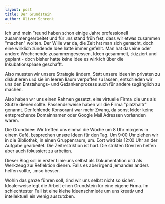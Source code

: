 ```yaml
---
layout: post
title: Der Grundstein
author: Oliver Schrenk
---
```

				
Ich und mein Freund haben schon einige Jahre professionell zusammengearbeitet und für uns stand früh fest, dass wir etwas zusammen "machen" wollten. Der Wille war da, die Zeit hat man sich gemacht, doch eine wirklich zündende Idee hatte immer gefehlt. Man hat das eine oder andere Wochenende zusammengesessen, Ideen gesammelt, skizziert und geplant - doch bisher hatte keine Idee es wirklich über die Inkubationsphase geschafft.

Also mussten wir unsere Strategie ändern. Statt unsere Ideen im privaten zu diskutieren und sie im leeren Raum verpuffen zu lassen, entschieden wir uns den Entstehungs- und Gedankenprozess auch für andere zugänglich zu machen. 

Also haben wir uns einen Rahmen gesetzt, eine virtuelle Firma, die uns als Stütze dienen sollte. Passenderweise haben wir die Firma "platzhaltr" genannt. Der fehlende Konsonant war mehr Zwang, da sonst leider keine entsprechende Domainnamen oder Google Mail Adressen vorhanden waren.

Die Grundidee:
Wir treffen uns einmal die Woche um 8 Uhr morgens in einem Café, besprechen unsere Ideen für den Tag. Um 9:00 Uhr ziehen wir in die Bibliothek, in einen Gruppenraum, um. Dort wird bis 12:00 Uhr an der Aufgabe gearbeitet. Die Zeitrestriktion ist hart. Die strikten Grenzen helfen aber auch fokussiert zu arbeiten.

Dieser Blog soll in erster Linie uns selbst als Dokumentation und als Werkzeug zur Reflektion dienen. Falls es aber irgend jemanden anders helfen sollte, umso besser. 

Wohin das ganze führen soll, sind wir uns selbst nicht so sicher. Idealerweise legt die Arbeit einen Grundstein für eine eigene Firma. Im schlechtesten Fall ist eine kleine Ideenschmiede um uns kreativ und intellektuell ein wenig auszutoben.